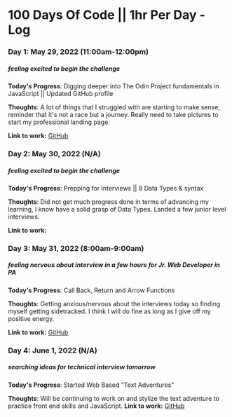 # 100 Days Of Code || 1hr Per Day - Log

### Day 1: May 29, 2022 (11:00am-12:00pm)
##### feeling excited to begin the challenge

**Today's Progress**: Digging deeper into The Odin Project fundamentals in JavaScript || Updated GitHub profile

**Thoughts**: A lot of things that I struggled with are starting to make sense, reminder that it's not a race but a journey. Really need to take pictures to start my professional landing page.

**Link to work:** [GitHub](https://github.com/dalenmfitzgerald)

### Day 2: May 30, 2022 (N/A)
##### feeling excited to begin the challenge

**Today's Progress**: Prepping for Interviews || 8 Data Types & syntax

**Thoughts**: Did not get much progress done in terms of advancing my learning, I know have a solid grasp of Data Types. Landed
a few junior level interviews.

**Link to work:**

### Day 3: May 31, 2022 (8:00am-9:00am)
##### feeling nervous about interview in a few hours for Jr. Web Developer in PA

**Today's Progress**: Call Back, Return and Arrow Functions

**Thoughts**: Getting anxious/nervous about the interviews today so finding myself getting sidetracked. I think I will do fine as long as I give off my positive energy.

**Link to work:** [GitHub](https://github.com/dalenmfitzgerald)


### Day 4: June 1, 2022 (N/A)
##### searching ideas for technical interview tomorrow

**Today's Progress**: Started Web Based "Text Adventures"

**Thoughts**: Will be continuing to work on and stylize the text adventure to practice front end skills and JavaScript.
**Link to work:** [GitHub](https://dalenmfitzgerald.github.io/Text-Adventures/)
